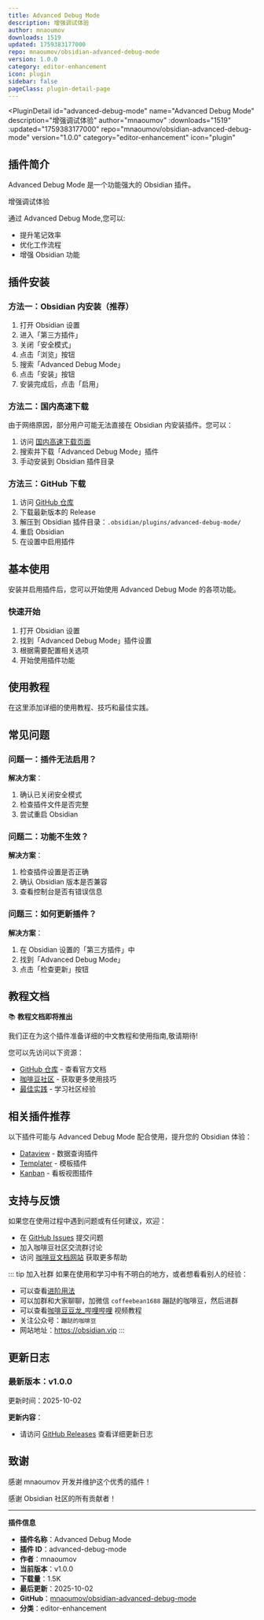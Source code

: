```yaml
---
title: Advanced Debug Mode
description: 增强调试体验
author: mnaoumov
downloads: 1519
updated: 1759383177000
repo: mnaoumov/obsidian-advanced-debug-mode
version: 1.0.0
category: editor-enhancement
icon: plugin
sidebar: false
pageClass: plugin-detail-page
---
```


<PluginDetail
  id="advanced-debug-mode"
  name="Advanced Debug Mode"
  description="增强调试体验"
  author="mnaoumov"
  :downloads="1519"
  :updated="1759383177000"
  repo="mnaoumov/obsidian-advanced-debug-mode"
  version="1.0.0"
  category="editor-enhancement"
  icon="plugin"
>

<!-- AUTO_GENERATED_START -->
## 插件简介

Advanced Debug Mode 是一个功能强大的 Obsidian 插件。

增强调试体验

通过 Advanced Debug Mode,您可以:

- 提升笔记效率
- 优化工作流程
- 增强 Obsidian 功能

<!-- AUTO_GENERATED_END -->

<!-- AUTO_GENERATED_START -->
## 插件安装

### 方法一：Obsidian 内安装（推荐）

1. 打开 Obsidian 设置
2. 进入「第三方插件」
3. 关闭「安全模式」
4. 点击「浏览」按钮
5. 搜索「Advanced Debug Mode」
6. 点击「安装」按钮
7. 安装完成后，点击「启用」

### 方法二：国内高速下载

由于网络原因，部分用户可能无法直接在 Obsidian 内安装插件。您可以：

1. 访问 [国内高速下载页面](/zh/documentation/obsidian-plugins-download.html)
2. 搜索并下载「Advanced Debug Mode」插件
3. 手动安装到 Obsidian 插件目录

### 方法三：GitHub 下载

1. 访问 [GitHub 仓库](https://github.com/mnaoumov/obsidian-advanced-debug-mode)
2. 下载最新版本的 Release
3. 解压到 Obsidian 插件目录：`.obsidian/plugins/advanced-debug-mode/`
4. 重启 Obsidian
5. 在设置中启用插件

## 基本使用

安装并启用插件后，您可以开始使用 Advanced Debug Mode 的各项功能。

### 快速开始

1. 打开 Obsidian 设置
2. 找到「Advanced Debug Mode」插件设置
3. 根据需要配置相关选项
4. 开始使用插件功能

<!-- AUTO_GENERATED_END -->

<!-- CUSTOM_CONTENT_START:tutorial -->
## 使用教程

在这里添加详细的使用教程、技巧和最佳实践。

<!-- CUSTOM_CONTENT_END:tutorial -->

<!-- SHARED_CONTENT_START -->
## 常见问题

### 问题一：插件无法启用？

**解决方案**：
1. 确认已关闭安全模式
2. 检查插件文件是否完整
3. 尝试重启 Obsidian

### 问题二：功能不生效？

**解决方案**：
1. 检查插件设置是否正确
2. 确认 Obsidian 版本是否兼容
3. 查看控制台是否有错误信息

### 问题三：如何更新插件？

**解决方案**：
1. 在 Obsidian 设置的「第三方插件」中
2. 找到「Advanced Debug Mode」
3. 点击「检查更新」按钮

## 教程文档

📚 **教程文档即将推出**

我们正在为这个插件准备详细的中文教程和使用指南,敬请期待!

您可以先访问以下资源：
- [GitHub 仓库](https://github.com/mnaoumov/obsidian-advanced-debug-mode) - 查看官方文档
- [咖啡豆社区](/zh/bases/) - 获取更多使用技巧
- [最佳实践](/zh/best-practices/) - 学习社区经验

## 相关插件推荐

以下插件可能与 Advanced Debug Mode 配合使用，提升您的 Obsidian 体验：

- [Dataview](/zh/plugins/dataview.html) - 数据查询插件
- [Templater](/zh/plugins/templater-obsidian.html) - 模板插件
- [Kanban](/zh/plugins/obsidian-kanban.html) - 看板视图插件

## 支持与反馈

如果您在使用过程中遇到问题或有任何建议，欢迎：

- 在 [GitHub Issues](https://github.com/mnaoumov/obsidian-advanced-debug-mode/issues) 提交问题
- 加入咖啡豆社区交流群讨论
- 访问 [咖啡豆文档网站](https://obsidian.vip) 获取更多帮助

::: tip 加入社群
如果在使用和学习中有不明白的地方，或者想看看别人的经验：
- 可以查看[进阶用法](/zh/advanced)
- 可以加群和大家聊聊，加微信 `coffeebean1688` 蹦跶的咖啡豆，然后进群
- 可以查看[咖啡豆豆龙_哔哩哔哩](https://space.bilibili.com/618777356) 视频教程
- 关注公众号：`蹦跶的咖啡豆`
- 网站地址：https://obsidian.vip
:::
<!-- SHARED_CONTENT_END -->

<!-- AUTO_GENERATED_START -->
## 更新日志

### 最新版本：v1.0.0

更新时间：2025-10-02

**更新内容**：
- 请访问 [GitHub Releases](https://github.com/mnaoumov/obsidian-advanced-debug-mode/releases) 查看详细更新日志

## 致谢

感谢 mnaoumov 开发并维护这个优秀的插件！

感谢 Obsidian 社区的所有贡献者！

---

**插件信息**
- **插件名称**：Advanced Debug Mode
- **插件 ID**：advanced-debug-mode
- **作者**：mnaoumov
- **当前版本**：v1.0.0
- **下载量**：1.5K
- **最后更新**：2025-10-02
- **GitHub**：[mnaoumov/obsidian-advanced-debug-mode](https://github.com/mnaoumov/obsidian-advanced-debug-mode)
- **分类**：editor-enhancement
<!-- AUTO_GENERATED_END -->

</PluginDetail>

